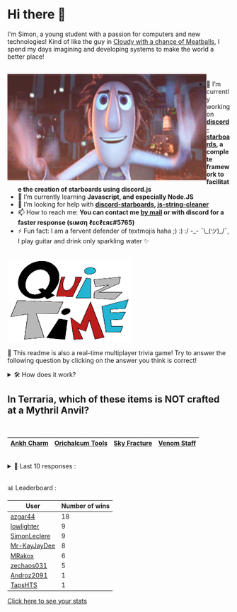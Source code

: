# Hi there 👋

I'm Simon, a young student with a passion for computers and new technologies!
Kind of like the guy in [Cloudy with a chance of Meatballs](https://www.youtube.com/watch?v=dQw4w9WgXcQ), I spend my days imagining and developing systems to make the world a better place!

<br>

<img width="450" height="240" src="./assets/cloudyWithAChanceOfMeatBalls.gif" align=left>

- 🔭 I’m currently working on **[discord-starboards](https://github.com/SimonLeclere/discord-starboards), a complete framework to facilitate the creation of starboards using discord.js**
- 🌱 I’m currently learning **Javascript, and especially Node.JS**
- 🤔 I’m looking for help with **[discord-starboards](https://github.com/SimonLeclere/discord-starboards), [js-string-cleaner](https://github.com/SimonLeclere/Js-String-Cleaner)**
- 📫 How to reach me: **You can contact me [by mail](mailto:simon-leclere@orange.fr) or with discord for a faster response (sιмση ℓεcℓεяε#5765)**
- ⚡ Fun fact: I am a fervent defender of textmojis haha ;) :) :/ -\_- ¯\\\_(ツ)\_/¯, I play guitar and drink only sparkling water ✨

<br>

<img width="280" height="187" src="./assets/quizTime.gif">

<br>

🎲 This readme is also a real-time multiplayer trivia game! Try to answer the following question by clicking on the answer you think is correct!
<details>
  <summary>🛠️ How does it work?</summary>
  Each answer is a link to a pre-filled issue. When you press "Submit new issue", it triggers a Github action workflow that compares your answer with the correct answer, finds a new question and updates the readme.md file. Not bad huh?! This whole process only takes about 20 seconds!
</details>

## In Terraria, which of these items is NOT crafted at a Mythril Anvil?

<br>

| [Ankh Charm](https://github.com/SimonLeclere/SimonLeclere/issues/new?title=quiz%7C2654%7CAnkh%20Charm&body=Just%20click%20'Submit%20new%20issue'.) | [Orichalcum Tools](https://github.com/SimonLeclere/SimonLeclere/issues/new?title=quiz%7C2654%7COrichalcum%20Tools&body=Just%20click%20'Submit%20new%20issue'.) | [Sky Fracture](https://github.com/SimonLeclere/SimonLeclere/issues/new?title=quiz%7C2654%7CSky%20Fracture&body=Just%20click%20'Submit%20new%20issue'.) | [Venom Staff](https://github.com/SimonLeclere/SimonLeclere/issues/new?title=quiz%7C2654%7CVenom%20Staff&body=Just%20click%20'Submit%20new%20issue'.) |
| - | - | - | - | 

<br>

<details>
  <summary>📒 Last 10 responses :</summary>

- **SimonLeclere** answered **Lamb** to `In the nursery rhyme, Mary had a little what?` (Good answer)
- **lowlighter** answered **16** to `How many ounces are in a pound?` (Good answer)
- **lowlighter** answered **False** to `St. Louis is the capital of the US State Missouri.` (Good answer)
- **lowlighter** answered **Blue Sky** to `In the television show Breaking Bad, what is the street name of Walter and Jesse&#039;s notorious product?` (Good answer)
- **lowlighter** answered **Bells** to `What is the name of the currency in the "Animal Crossing" series?` (Good answer)
- **lowlighter** answered **Alberta** to `Which of these is NOT an Australian state or territory?` (Good answer)
- **lowlighter** answered **Baba O' Riley** to `The Who&#039;s eponymous line, "Teenage Wasteland", appears in which of their songs?` (Wrong answer)
- **lowlighter** answered **Yukine** to `In the anime Noragami who is one of the main protagonists?` (Good answer)
- **lowlighter** answered **The Ten Commandments** to `The Ark of the Covenant supposedly contains what religious artifact?` (Good answer)
- **lowlighter** answered **The Wall** to `Which of these is NOT an album released by The Beatles?` (Good answer)

</details>

<br>

📊 Leaderboard :

| User | Number of wins |
|-|-|
| [azgar44](https://github.com/azgar44) | 18 |
| [lowlighter](https://github.com/lowlighter) | 9 |
| [SimonLeclere](https://github.com/SimonLeclere) | 9 |
| [Mr-KayJayDee](https://github.com/Mr-KayJayDee) | 8 |
| [MRakox](https://github.com/MRakox) | 6 |
| [zechaos031](https://github.com/zechaos031) | 5 |
| [Androz2091](https://github.com/Androz2091) | 1 |
| [TapsHTS](https://github.com/TapsHTS) | 1 |

[Click here to see your stats](https://github.com/SimonLeclere/SimonLeclere/issues/new?title=MyStats&body=Just%20click%20%27Submit%20new%20issue%27.)